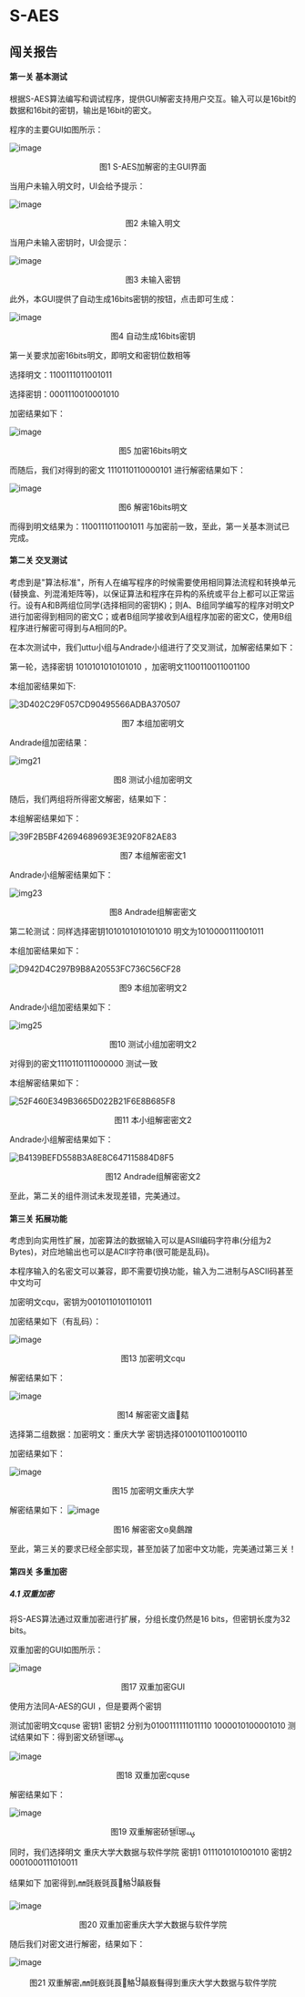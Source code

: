 # S-AES
## 闯关报告
#### 第一关 基本测试

根据S-AES算法编写和调试程序，提供GUI解密支持用户交互。输入可以是16bit的数据和16bit的密钥，输出是16bit的密文。

程序的主要GUI如图所示：

![image](https://github.com/revovle2/S-AES/assets/93172576/ab6ccf48-14e8-4198-9710-320874d44cfd)

<p align="center">图1 S-AES加解密的主GUI界面</p>

当用户未输入明文时，UI会给予提示：

![image](https://github.com/revovle2/S-AES/assets/93172576/de93f543-af7e-4c46-8709-f070672cc5ae)

<p align="center">图2 未输入明文</p>

当用户未输入密钥时，UI会提示：

![image](https://github.com/revovle2/S-AES/assets/93172576/fcc51706-4118-48b0-9fe5-9005807a9500)

<p align="center">图3 未输入密钥</p>


此外，本GUI提供了自动生成16bits密钥的按钮，点击即可生成：

![image](https://github.com/revovle2/S-AES/assets/93172576/203ee7be-780a-4d0c-b2c4-fca463dddfe4)

<p align="center">图4 自动生成16bits密钥</p>

第一关要求加密16bits明文，即明文和密钥位数相等

选择明文：1100111011001011

选择密钥：0001110010001010

加密结果如下：

![image](https://github.com/revovle2/S-AES/assets/93172576/414ff813-f378-4f6f-9d63-aa0ec990514d)

<p align="center">图5 加密16bits明文</p>

而随后，我们对得到的密文 1110110110000101 进行解密结果如下：

![image](https://github.com/revovle2/S-AES/assets/93172576/292e8e6d-9d12-405d-8a39-3fbca33092d9)

<p align="center">图6 解密16bits明文</p>

而得到明文结果为：1100111011001011 与加密前一致，至此，第一关基本测试已完成。

#### 第二关 交叉测试

考虑到是"算法标准"，所有人在编写程序的时候需要使用相同算法流程和转换单元(替换盒、列混淆矩阵等)，以保证算法和程序在异构的系统或平台上都可以正常运行。设有A和B两组位同学(选择相同的密钥K)；则A、B组同学编写的程序对明文P进行加密得到相同的密文C；或者B组同学接收到A组程序加密的密文C，使用B组程序进行解密可得到与A相同的P。

在本次测试中，我们uttu小组与Andrade小组进行了交叉测试，加解密结果如下：

第一轮，选择密钥 1010101010101010 ，加密明文1100110011001100 

本组加密结果如下:

![3D402C29F057CD90495566ADBA370507](https://github.com/revovle2/S-AES/assets/93172576/aaf479d0-769a-460f-8dbb-f70d9813c9db)

<p align="center">图7 本组加密明文</p>

Andrade组加密结果：

![img21](https://github.com/revovle2/S-AES/assets/93172576/b1e63863-0741-47f0-863c-7f82efa48789)

<p align="center">图8 测试小组加密明文</p>

随后，我们两组将所得密文解密，结果如下：

本组解密结果如下：

![39F2B5BF42694689693E3E920F82AE83](https://github.com/revovle2/S-AES/assets/93172576/e88a0915-598f-4b46-b36b-21ec563ed8f6)

<p align="center">图7 本组解密密文1</p>

Andrade小组解密结果如下：

![img23](https://github.com/revovle2/S-AES/assets/93172576/1f83d31c-f1e7-4b51-8242-e239554e5203)


<p align="center">图8 Andrade组解密密文</p>

第二轮测试：同样选择密钥1010101010101010 明文为1010000111001011

本组加密结果如下：

![D942D4C297B9B8A20553FC736C56CF28](https://github.com/revovle2/S-AES/assets/93172576/1ccd4169-2f29-4a8b-b865-277af7a1c00a)

<p align="center">图9 本组加密明文2</p>

Andrade小组加密结果如下：

![img25](https://github.com/revovle2/S-AES/assets/93172576/64a535c6-afb4-4472-92c1-0ec3e3d05ead)

<p align="center">图10 测试小组加密明文2</p>

对得到的密文1110110111000000 测试一致

本组解密结果如下：

![52F460E349B3665D022B21F6E8B685F8](https://github.com/revovle2/S-AES/assets/93172576/d73206c8-ebb0-4d7e-8a2b-8636c4f4c3d3)

<p align="center">图11 本小组解密密文2</p>

Andrade小组解密结果如下：

![B4139BEFD558B3A8E8C647115884D8F5](https://github.com/revovle2/S-AES/assets/93172576/abbd457b-7bf4-4d12-84e6-4351463293d0)

<p align="center">图12 Andrade组解密密文2</p>

至此，第二关的组件测试未发现差错，完美通过。

#### 第三关  拓展功能

考虑到向实用性扩展，加密算法的数据输入可以是ASII编码字符串(分组为2 Bytes)，对应地输出也可以是ACII字符串(很可能是乱码)。

本程序输入的名密文可以兼容，即不需要切换功能，输入为二进制与ASCII码甚至中文均可

加密明文cqu，密钥为0010110101101011

加密结果如下（有乱码）：

![image](https://github.com/revovle2/S-AES/assets/93172576/256a2e8a-94c0-431d-9dfa-bf7662976d72)

<p align="center">图13 加密明文cqu</p>

解密结果如下：

![image](https://github.com/revovle2/S-AES/assets/93172576/37b58b0d-219c-4ba3-8bbb-8561ed826397)

<p align="center">图14 解密密文㢒夡</p>

选择第二组数据：加密明文：重庆大学 密钥选择0100101100100110

加密结果如下：

![image](https://github.com/revovle2/S-AES/assets/93172576/aa62a12f-c4c9-4e8f-a96d-7f0f81497dcd)

<p align="center">图15 加密明文重庆大学</p>

解密结果如下：
![image](https://github.com/revovle2/S-AES/assets/93172576/3a1ecfbe-bfe0-4418-94bb-f486b008db48)

<p align="center">图16 解密密文ꙩ臭鸆蹭</p>

至此，第三关的要求已经全部实现，甚至加装了加密中文功能，完美通过第三关！

#### 第四关 多重加密

##### 4.1 双重加密

将S-AES算法通过双重加密进行扩展，分组长度仍然是16 bits，但密钥长度为32 bits。

双重加密的GUI如图所示：

![image](https://github.com/revovle2/S-AES/assets/93172576/485f94ce-3d0c-4d39-ae3b-d21a8c394907)

<p align="center">图17 双重加密GUI</p>

使用方法同A-AES的GUI ，但是要两个密钥

测试加密明文cquse 密钥1 密钥2 分别为0100111111011110  1000010100001010  测试结果如下：得到密文硚됄Ї琊ࡗ

![image](https://github.com/revovle2/S-AES/assets/93172576/e2c7cc76-c03e-4a2a-9939-bffb2e976333)

<p align="center">图18 双重加密cquse</p>

解密结果如下：

![image](https://github.com/revovle2/S-AES/assets/93172576/70bfe8e3-c21f-4e3e-a476-b9401604100c)

<p align="center">图19 双重解密硚됄Ї琊ࡗ</p>

同时，我们选择明文 重庆大学大数据与软件学院 密钥1 0111010101001010 密钥2 0001000111010011

结果如下 加密得到ꓹ㎜毭㟼毭莨觡꧶㒹㟼䰖

![image](https://github.com/revovle2/S-AES/assets/93172576/2c8a3777-00db-4a05-880f-4c1e1c32715c)

<p align="center">图20 双重加密重庆大学大数据与软件学院</p>

随后我们对密文进行解密，结果如下：

![image](https://github.com/revovle2/S-AES/assets/93172576/9693ec46-2c0a-4003-8ec0-e5b5a256d882)

<p align="center">图21 双重解密ꓹ㎜毭㟼毭莨觡꧶㒹㟼䰖得到重庆大学大数据与软件学院</p>









































